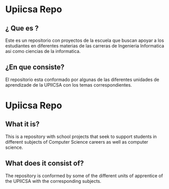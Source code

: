 # Upiicsa Repo

## ¿ Que es ?
Este es un repositorio con proyectos de la escuela que buscan apoyar a los estudiantes en diferentes materias de las carreras de Ingenieria Informatica asi como ciencias de la informatica.

## ¿En que consiste?
El repositorio esta conformado por algunas de las diferentes unidades de aprendizade de la UPIICSA con los temas correspondientes.

# Upiicsa Repo

## What it is?
This is a repository with school projects that seek to support students in different subjects of Computer Science careers as well as computer science.

## What does it consist of?
The repository is conformed by some of the different units of apprentice of the UPIICSA with the corresponding subjects.

